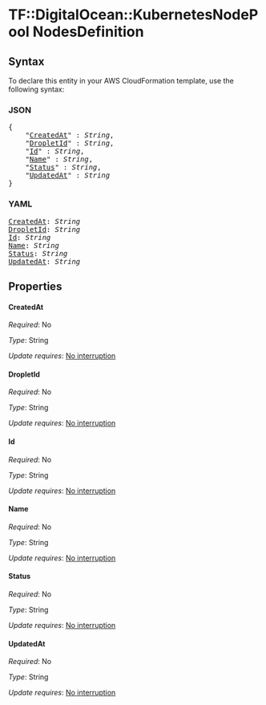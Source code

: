 # TF::DigitalOcean::KubernetesNodePool NodesDefinition

## Syntax

To declare this entity in your AWS CloudFormation template, use the following syntax:

### JSON

<pre>
{
    "<a href="#createdat" title="CreatedAt">CreatedAt</a>" : <i>String</i>,
    "<a href="#dropletid" title="DropletId">DropletId</a>" : <i>String</i>,
    "<a href="#id" title="Id">Id</a>" : <i>String</i>,
    "<a href="#name" title="Name">Name</a>" : <i>String</i>,
    "<a href="#status" title="Status">Status</a>" : <i>String</i>,
    "<a href="#updatedat" title="UpdatedAt">UpdatedAt</a>" : <i>String</i>
}
</pre>

### YAML

<pre>
<a href="#createdat" title="CreatedAt">CreatedAt</a>: <i>String</i>
<a href="#dropletid" title="DropletId">DropletId</a>: <i>String</i>
<a href="#id" title="Id">Id</a>: <i>String</i>
<a href="#name" title="Name">Name</a>: <i>String</i>
<a href="#status" title="Status">Status</a>: <i>String</i>
<a href="#updatedat" title="UpdatedAt">UpdatedAt</a>: <i>String</i>
</pre>

## Properties

#### CreatedAt

_Required_: No

_Type_: String

_Update requires_: [No interruption](https://docs.aws.amazon.com/AWSCloudFormation/latest/UserGuide/using-cfn-updating-stacks-update-behaviors.html#update-no-interrupt)

#### DropletId

_Required_: No

_Type_: String

_Update requires_: [No interruption](https://docs.aws.amazon.com/AWSCloudFormation/latest/UserGuide/using-cfn-updating-stacks-update-behaviors.html#update-no-interrupt)

#### Id

_Required_: No

_Type_: String

_Update requires_: [No interruption](https://docs.aws.amazon.com/AWSCloudFormation/latest/UserGuide/using-cfn-updating-stacks-update-behaviors.html#update-no-interrupt)

#### Name

_Required_: No

_Type_: String

_Update requires_: [No interruption](https://docs.aws.amazon.com/AWSCloudFormation/latest/UserGuide/using-cfn-updating-stacks-update-behaviors.html#update-no-interrupt)

#### Status

_Required_: No

_Type_: String

_Update requires_: [No interruption](https://docs.aws.amazon.com/AWSCloudFormation/latest/UserGuide/using-cfn-updating-stacks-update-behaviors.html#update-no-interrupt)

#### UpdatedAt

_Required_: No

_Type_: String

_Update requires_: [No interruption](https://docs.aws.amazon.com/AWSCloudFormation/latest/UserGuide/using-cfn-updating-stacks-update-behaviors.html#update-no-interrupt)

